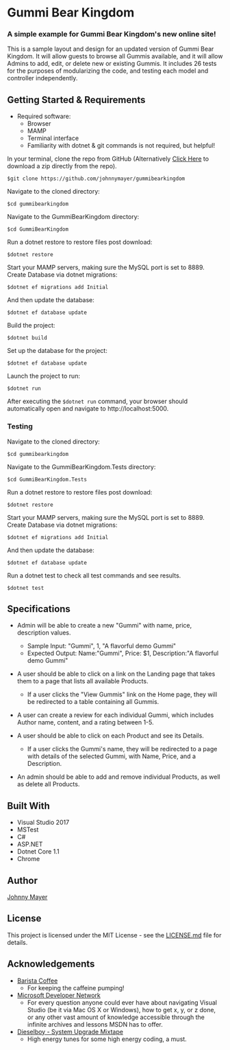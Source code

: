 # Gummi Bear Kingdom
### A simple example for Gummi Bear Kingdom's new online site!

This is a sample layout and design for an updated version of Gummi Bear Kingdom.  It will allow guests to browse all Gummis available, and it will allow Admins to add, edit, or delete new or existing Gummis.  It includes 26 tests for the purposes of modularizing the code, and testing each model and controller independently.


## Getting Started & Requirements
* Required software:
	* Browser
	* MAMP
	* Terminal interface
	* Familiarity with dotnet & git commands is not required, but helpful!

In your terminal, clone the repo from GitHub (Alternatively [Click Here](https://github.com/johnnymayer/gummibearkingdom) to download a zip directly from the repo).

```
$git clone https://github.com/johnnymayer/gummibearkingdom
```

Navigate to the cloned directory:

```
$cd gummibearkingdom
```

Navigate to the GummiBearKingdom directory:

```
$cd GummiBearKingdom
```

Run a dotnet restore to restore files post download:

```
$dotnet restore
```

Start your MAMP servers, making sure the MySQL port is set to 8889.
Create Database via dotnet migrations:

```
$dotnet ef migrations add Initial
```
And then update the database:

```
$dotnet ef database update
```

Build the project:

```
$dotnet build
```

Set up the database for the project:
```
$dotnet ef database update
```

Launch the project to run:

```
$dotnet run
```

After executing the ```$dotnet run``` command, your browser should automatically open and navigate to http://localhost:5000.

### Testing
Navigate to the cloned directory:

```
$cd gummibearkingdom
```

Navigate to the GummiBearKingdom.Tests directory:

```
$cd GummiBearKingdom.Tests
```

Run a dotnet restore to restore files post download:

```
$dotnet restore
```
Start your MAMP servers, making sure the MySQL port is set to 8889.
Create Database via dotnet migrations:

```
$dotnet ef migrations add Initial
```
And then update the database:

```
$dotnet ef database update
```

Run a dotnet test to check all test commands and see results.

```
$dotnet test
```
	 
## Specifications
* Admin will be able to create a new "Gummi" with name, price, description values.
    * Sample Input: "Gummi", 1, "A flavorful demo Gummi"
    * Expected Output: Name:"Gummi", Price: $1, Description:"A flavorful demo Gummi"

* A user should be able to click on a link on the Landing page that takes them to a page that lists all available Products.
	* If a user clicks the "View Gummis" link on the Home page, they will be redirected to a table containing all Gummis.

* A user can create a review for each individual Gummi, which includes Author name, content, and a rating between 1-5.

* A user should be able to click on each Product and see its Details.
	* If a user clicks the Gummi's name, they will be redirected to a page with details of the selected Gummi, with Name, Price, and a Description.

* An admin should be able to add and remove individual Products, as well as delete all Products.

## Built With
* Visual Studio 2017
* MSTest
* C#
* ASP.NET
* Dotnet Core 1.1
* Chrome

## Author
[Johnny Mayer](https://github.com/johnnymayer)

## License
This project is licensed under the MIT License - see the [LICENSE.md](LICENSE.md) file for details.

## Acknowledgements
* [Barista Coffee](http://www.baristapdx.com)
	* For keeping the caffeine pumping!
* [Microsoft Developer Network](https://msdn.microsoft.com/en-us/)
	* For every question anyone could ever have about navigating Visual Studio (be it via Mac OS X or Windows), how to get x, y, or z done, or any other vast amount of knowledge accessible through the infinite archives and lessons MSDN has to offer.
* [Dieselboy - System Upgrade Mixtape](https://www.youtube.com/watch?v=4SIdbXP3JNA&t=3018s)
	* High energy tunes for some high energy coding, a must.
